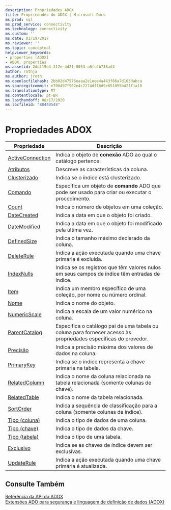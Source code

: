 ```yaml
---
description: Propriedades ADOX
title: Propriedades do ADOX | Microsoft Docs
ms.prod: sql
ms.prod_service: connectivity
ms.technology: connectivity
ms.custom: ''
ms.date: 01/19/2017
ms.reviewer: ''
ms.topic: conceptual
helpviewer_keywords:
- properties [ADOX]
- ADOX, properties
ms.assetid: 2ddf19e4-312e-4d21-8053-a6fc4b738ad4
author: rothja
ms.author: jroth
ms.openlocfilehash: 2bb02d47575eaaa2e1eee4a443f86a7d103dabca
ms.sourcegitcommit: e700497f962e4c2274df16d9e651059b42ff1a10
ms.translationtype: MT
ms.contentlocale: pt-BR
ms.lasthandoff: 08/17/2020
ms.locfileid: "88440548"
---
```

# <a name="adox-properties"></a>Propriedades ADOX

|Propriedade|Descrição|  
|-|-|  
|[ActiveConnection](../../../ado/reference/adox-api/activeconnection-property-adox.md)|Indica o objeto de **conexão** ADO ao qual o catálogo pertence.|  
|[Atributos](../../../ado/reference/adox-api/attributes-property-adox.md)|Descreve as características da coluna.|  
|[Clusterizado](../../../ado/reference/adox-api/clustered-property-adox.md)|Indica se o índice está clusterizado.|  
|[Comando](../../../ado/reference/adox-api/command-property-adox.md)|Especifica um objeto de **comando** ADO que pode ser usado para criar ou executar o procedimento.|  
|[Count](../../../ado/reference/ado-api/count-property-ado.md)|Indica o número de objetos em uma coleção.|  
|[DateCreated](../../../ado/reference/adox-api/datecreated-property-adox.md)|Indica a data em que o objeto foi criado.|  
|[DateModified](../../../ado/reference/adox-api/datemodified-property-adox.md)|Indica a data em que o objeto foi modificado pela última vez.|  
|[DefinedSize](../../../ado/reference/adox-api/definedsize-property-adox.md)|Indica o tamanho máximo declarado da coluna.|  
|[DeleteRule](../../../ado/reference/adox-api/deleterule-property-adox.md)|Indica a ação executada quando uma chave primária é excluída.|  
|[IndexNulls](../../../ado/reference/adox-api/indexnulls-property-adox.md)|Indica se os registros que têm valores nulos em seus campos de índice têm entradas de índice.|  
|[Item](../../../ado/reference/ado-api/item-property-ado.md)|Indica um membro específico de uma coleção, por nome ou número ordinal.|  
|[Nome](../../../ado/reference/adox-api/name-property-adox.md)|Indica o nome do objeto.|  
|[NumericScale](../../../ado/reference/adox-api/numericscale-property-adox.md)|Indica a escala de um valor numérico na coluna.|  
|[ParentCatalog](../../../ado/reference/adox-api/parentcatalog-property-adox.md)|Especifica o catálogo pai de uma tabela ou coluna para fornecer acesso às propriedades específicas do provedor.|  
|[Precisão](../../../ado/reference/adox-api/precision-property-adox.md)|Indica a precisão máxima dos valores de dados na coluna.|  
|[PrimaryKey](../../../ado/reference/adox-api/primarykey-property-adox.md)|Indica se o índice representa a chave primária na tabela.|  
|[RelatedColumn](../../../ado/reference/adox-api/relatedcolumn-property-adox.md)|Indica o nome da coluna relacionada na tabela relacionada (somente colunas de chave).|  
|[RelatedTable](../../../ado/reference/adox-api/relatedtable-property-adox.md)|Indica o nome da tabela relacionada.|  
|[SortOrder](../../../ado/reference/adox-api/sortorder-property-adox.md)|Indica a sequência de classificação para a coluna (somente colunas de índice).|  
|[Tipo (coluna)](../../../ado/reference/adox-api/type-property-column-adox.md)|Indica o tipo de dados de uma coluna.|  
|[Tipo (chave)](../../../ado/reference/adox-api/type-property-key-adox.md)|Indica o tipo de dados da chave.|  
|[Tipo (tabela)](../../../ado/reference/adox-api/type-property-table-adox.md)|Indica o tipo de uma tabela.|  
|[Exclusivo](../../../ado/reference/adox-api/unique-property-adox.md)|Indica se as chaves de índice devem ser exclusivas.|  
|[UpdateRule](../../../ado/reference/adox-api/updaterule-property-adox.md)|Indica a ação executada quando uma chave primária é atualizada.|  
  
## <a name="see-also"></a>Consulte Também  
 [Referência da API do ADOX](../../../ado/reference/adox-api/adox-api-reference.md)   
 [Extensões ADO para segurança e linguagem de definição de dados (ADOX)](../../../ado/guide/extensions/ado-extensions-for-data-definition-language-and-security-adox.md)
